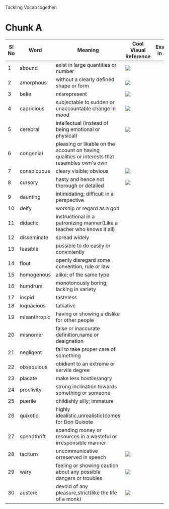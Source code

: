 Tackling Vocab together:

# Chunk A

|Sl No| Word | Meaning | Cool Visual Reference |Example(Usage in a sentence)|
|-----|------|-------------------------------------------|---------|----------------------|
|1|abound|exist in large quantities or number|![](https://media.giphy.com/media/LRzK37z3km2v6/giphy.gif)||
|2|amorphous|without a clearly defined shape or form|![](https://media.giphy.com/media/xTiQywtXCIIxUrNHgc/giphy.gif)||
|3|belie|misrepresent|![](https://media.giphy.com/media/3o7TKANedXKpE8oNlC/giphy.gif)||
|4|capricious|subjectable to sudden or unaccountable change in mood |![](https://media.giphy.com/media/i4j7e4WLRc0ysXcGip/giphy.gif)||
|5|cerebral|intellectual (instead of being emotional or physical)|![](https://media.giphy.com/media/JQLxQZw8z90GWPSlAp/giphy.gif)||
|6|congenial| pleasing or likable on the account on having qualities or interests that resembles own's own|||
|7|conspicuous|cleary visible; obvious|![](https://media.giphy.com/media/1AHFDmY6X1sUd66knT/giphy.gif)||
|8|cursory|hasty and hence not thorough or detailed|![](https://media.giphy.com/media/4yGAZNz0aEWPu/giphy.gif)||
|9|daunting|intimidating; difficult in a perspective|||
|10|deify|worship or regard as a god|||
|11|didactic|instructional in a patronizing manner(Like a teacher who knows it all)||
|12|disseminate|spread widely|||
|13|feasible|possible to do easily or conviniently|||
|14|flout|openly disregard some convention, rule or law|||
|15|homogenous|alike; of the same type|||
|16|humdrum|monotonously boring; lacking in variety|||
|17|inspid|tasteless|||
|18|loquacious|talkative|||
|19|misanthropic|having or showing a dislike for other people|||
|20|misnomer|false or inaccurate definition,name or designation|||
|21|negligent|fail to take proper care of something|||
|22|obsequious|obidient to an extreme or servile degree|||
|23|placate|make less hostile/angry|||
|24|proclivity|strong inclination towards something or someone|||
|25|puerile|childishly silly; immature|||
|26|quixotic|highly idealistic,unrealistic(comes for Don Quixote|||
|27|spendthrift|spending money or resources in a wasteful or irresponsible manner|||
|28|taciturn|uncommunicative orreserved in speech|![](https://media.giphy.com/media/3o7ZePX7DfyOBZDrcQ/giphy.gif)||
|29|wary|feeling or showing caution about any possible dangers or troubles|![](https://media.giphy.com/media/SWovhw1Nua7Ay5XFCb/giphy.gif)||
|30|austere|devoid of any pleasure,strict(like the life of a monk)|![](https://media.giphy.com/media/3o7bu90hyq7fI1uk7u/giphy.gif)||
